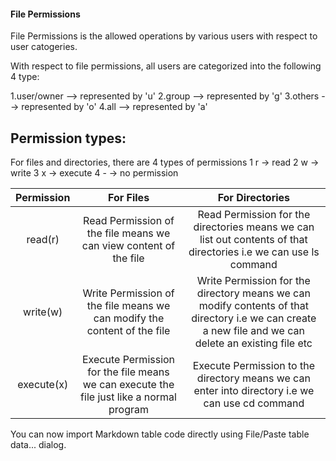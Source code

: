 #### File Permissions

File Permissions is the allowed operations by various users with respect to user catogeries.

With respect to file permissions, all users are categorized into the following 4 type:

1.user/owner    -->   represented by 'u'
2.group         -->   represented by 'g'
3.others        -->   represented by 'o'
4.all           -->   represented by 'a'

Permission types:
--
For files and directories, there are 4 types of permissions
1 r    ->    read
2 w    ->    write
3 x    ->    execute
4 -    ->    no permission


| Permission |                                         For Files                                        |                                                                    For Directories                                                                    |
|:----------:|:----------------------------------------------------------------------------------------:|:-----------------------------------------------------------------------------------------------------------------------------------------------------:|
| read(r)    | Read Permission of the file means we can view content of the file                        | Read Permission for the directories means we can list out contents of that directories i.e we can use ls command                                      |
| write(w)   | Write Permission of the file means we can modify the content of the file                 | Write Permission for the directory means we can modify contents of that directory i.e we can create a new file and we can delete an existing file etc |
| execute(x) | Execute Permission for the file means we can execute the file just like a normal program | Execute Permission to the directory means we can enter into directory i.e we can use cd command                                                       |
You can now import Markdown table code directly using File/Paste table data... dialog.

